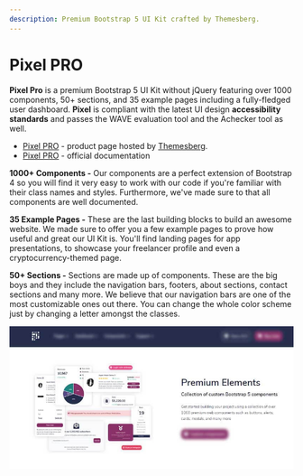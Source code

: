 ```yaml
---
description: Premium Bootstrap 5 UI Kit crafted by Themesberg.
---
```


# Pixel PRO

**Pixel Pro** is a premium Bootstrap 5 UI Kit without jQuery featuring over 1000 components, 50+ sections, and 35 example pages including a fully-fledged user dashboard. **Pixel** is compliant with the latest UI design **accessibility standards** and passes the WAVE evaluation tool and the Achecker tool as well.

- [Pixel PRO](https://themesberg.com/product/ui-kit/pixel-pro-premium-bootstrap-5-ui-kit) - product page hosted by [Themesberg](../partners/themesberg.md).
- [Pixel PRO](https://themesberg.com/docs/pixel-bootstrap/getting-started/quick-start/) - official documentation

**1000+ Components -** Our components are a perfect extension of Bootstrap 4 so you will find it very easy to work with our code if you're familiar with their class names and styles. Furthermore, we've made sure to that all components are well documented.

**35 Example Pages -** These are the last building blocks to build an awesome website. We made sure to offer you a few example pages to prove how useful and great our UI Kit is. You'll find landing pages for app presentations, to showcase your freelancer profile and even a cryptocurrency-themed page.

**50+ Sections -** Sections are made up of components. These are the big boys and they include the navigation bars, footers, about sections, contact sections and many more. We believe that our navigation bars are one of the most customizable ones out there. You can change the whole color scheme just by changing a letter amongst the classes.

![Pixel PRO - Premium Bootstrap 5 Template.](../../../static/assets/docs-cover-pixel-pro.jpg)
